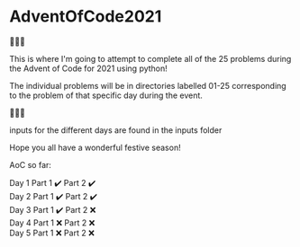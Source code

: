 # AdventOfCode2021

:christmas_tree::christmas_tree::christmas_tree:

This is where I'm going to attempt to complete all of the 25 problems during the Advent of Code for 2021 using python!

The individual problems will be in directories labelled 01-25 corresponding to the problem of that specific day during the event.

:santa::santa::santa:

inputs for the different days are found in the inputs folder

Hope you all have a wonderful festive season!


AoC so far:

Day 1 Part 1 :heavy_check_mark: Part 2 :heavy_check_mark:  
Day 2 Part 1 :heavy_check_mark: Part 2 :heavy_check_mark:  
Day 3 Part 1 :heavy_check_mark: Part 2 :x:  
Day 4 Part 1 :x: Part 2 :x:  
Day 5 Part 1 :x: Part 2 :x: